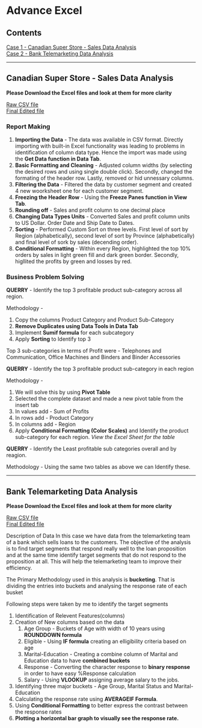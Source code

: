 # Advance Excel
## Contents
[Case 1 - Canadian Super Store - Sales Data Analysis](#canadian-super-store---sales-data-analysis)</br>
[Case 2 - Bank Telemarketing Data Analysis](#bank-telemarketing-data-analysis)

***
## Canadian Super Store - Sales Data Analysis
**Please Download the Excel files and look at them for more clarity**

[Raw CSV file](Canadian_SuperStore_Sales.csv)</br>
[Final Edited file](Canadian_SuperStore_Sales_Final.xlsx)

### Report Making 

1. **Importing the Data** - The data was available in CSV format. Directly importing with built-in Excel functionality was leading to problems in identification of column data type. Hence the import was made using the **Get Data function in Data Tab**.
2. **Basic Formatting and Cleaning** - Adjusted column widths (by selecting the desired rows and using single double click). Secondly, changed the formating of the header row. Lastly, removed or hid unnessary columns.
3. **Filtering the Data** - Filtered the data by customer segment and created 4 new woorksheet one for each customer segment.
4. **Freezing the Header Row** - Using the **Freeze Panes function in View Tab**.
5. **Rounding off** - Sales and profit column to one decimal place
6. **Changing Data Types Units** - Converted Sales and profit column units to US Dollar. Order Date and Ship Date to Dates.
7. **Sorting** - Performed Custom Sort on three levels. First level of sort by Region (alphabetically), second level of sort by Province (alphabetically) and final level of sork by sales (decending order).
8. **Conditional Formatting** - Within every Region, highlighted the top 10% orders by sales in light green fill and dark green border. Secondly, higllited the profits by green and losses by red.

### Business Problem Solving
**QUERRY** - Identify the top 3 profitable product sub-category across all region.</br>

Methodology -
1. Copy the columns Product Category and Product Sub-Category
2. **Remove Duplicates using Data Tools in Data Tab**
3. Implement **Sumif formula** for each subcategory
4. Apply **Sorting** to Identify top 3

Top 3 sub-categories in terms of Profit were - Telephones and Communication, Office Machines and Binders and Binder Accessories 

**QUERRY** - Identify the top 3 profitable product sub-category in each region

Methodology -
1. We will solve this by using **Pivot Table**
2. Selected the complete dataset and made a new pivot table from the insert tab
3. In values add - Sum of Profits
4. In rows add - Product Category
5. In columns add - Region
6. Apply **Conditional Formatting (Color Scales)** and Identify the product sub-category for each region.
*View the Excel Sheet for the table*

**QUERRY** - Identify the Least profitable sub categories overall and by reagion.

Methodology - Using the same two tables as above we can Identify these.
***
## Bank Telemarketing Data Analysis
**Please Download the Excel files and look at them for more clarity**

[Raw CSV file](Bank_Marketing.csv)</br>
[Final Edited file](Bank_Marketing_Final.xlsx)

Description of Data
In this case we have data from the telemarketing team of a bank which sells loans to the customers. The objective of the analysis is to find target segments that respond really well to the loan proposition and at the same time identify target segments that do not respond to the proposition at all. This will help the telemarketing team to improve their efficiency.

The Primary Methodology used in this analysis is **bucketing**. That is dividing the entries into buckets and analysing the response rate of each busket

Following steps were taken by me to identify the target segments
1. Identification of Relevent Features(columns)
2. Creation of New columns based on the data
   1. Age Group - Buckets of Age with width of 10 years using **ROUNDDOWN formula**
   2. Eligible - Using **IF formula** creating an elligibility criteria based on age
   3. Marital-Education - Creating a combine column of Marital and Education data to have **combined buckets**
   4. Response - Converting the character response to **binary response** in order to have easy %Response calculation
   5. Salary - Using **VLOOKUP** assigning average salary to the jobs.
3. Identifying three major buckets - Age Group, Marital Status and Marital-Education
4. Calculating the response rate using **AVERAGEIF Formula**.
5. Using **Conditional Formatting** to better express the contrast between the response rates
6. **Plotting a horizontal bar graph to visually see the response rate.**
